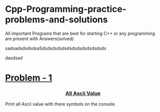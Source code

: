 # Cpp-Programming-practice-problems-and-solutions
All important Programs that are best for starting C++ or any programming are present with Answers(solved)


sadsadsdsdsdsaSdsdsdsdsdsdsdsdsdsdsdsdsds


dasdsad





<a href="./All%20ASCII%20values"><h1>Problem - 1</h1></a>














<a href="./All%20ASCII%20values/All%20ASCII%20values.cpp"><h3 align="center" >All Ascii Value  </h3></a>
Print all Ascii value with there symbols on the console.


